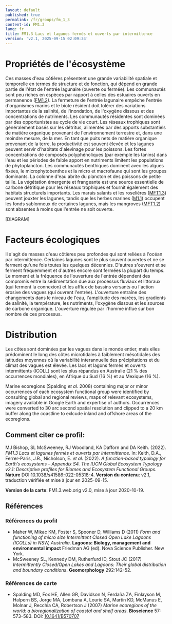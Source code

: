 ```yaml
---
layout: default
published: true
permalink: /fr/groups/fm_1_3
content-id: FM1.3
lang: fr
title: FM1.3 Lacs et lagunes fermés et ouverts par intermittence
version: 'v2.1, 2025-09-15 02:09:34'
---
```




# Propriétés de l'écosystème
 
Ces masses d\'eau côtières présentent une grande variabilité spatiale et
temporelle en termes de structure et de fonction, qui dépend en grande
partie de l\'état de l\'entrée lagunaire (ouverte ou fermée). Les
communautés sont peu riches en espèces par rapport à celles des
estuaires ouverts en permanence ([FM1.2](/explore/groups/FM1.2)). La fermeture de l\'entrée
lagunaire empêche l\'entrée d\'organismes marins et le biote résident
doit tolérer des variations importantes de la salinité, de
l\'inondation, de l\'oxygène dissous et des concentrations de
nutriments. Les communautés résidentes sont dominées par des
opportunistes au cycle de vie court. Les réseaux trophiques sont
généralement basés sur les détritus, alimentés par des apports
substantiels de matière organique provenant de l\'environnement
terrestre et, dans une moindre mesure, de la mer. En tant que puits nets
de matière organique provenant de la terre, la productivité est souvent
élevée et les lagunes peuvent servir d\'habitats d\'alevinage pour les
poissons. Les fortes concentrations de composés polyphénoliques (par
exemple les tanins) dans l\'eau et les périodes de faible apport en
nutriments limitent les populations de phytoplancton. Les communautés
benthiques dominent avec les algues fixées, le microphytobenthos et la
micro et macrofaune qui sont les groupes dominants. La colonne d\'eau
abrite du plancton et des poissons de petite taille. La végétation
émergente et frangeante est une source essentielle de carbone détritique
pour les réseaux trophiques et fournit également des habitats
structurels importants. Les marais salants et les roselières ([MFT1.3](/explore/groups/MFT1.3))
peuvent jouxter les lagunes, tandis que les herbes marines ([M1.1](/explore/groups/M1.1))
occupent les fonds sablonneux de certaines lagunes, mais les mangroves
([MFT1.2](/explore/groups/MFT1.2)) sont absentes à moins que l\'entrée ne soit ouverte.

[DIAGRAM]

# Facteurs écologiques
 
Il s\'agit de masses d\'eau côtières peu profondes qui sont reliées à
l\'océan par intermittence. Certaines lagunes sont le plus souvent
ouvertes et ne se ferment qu\'une fois toutes les quelques décennies.
D\'autres s\'ouvrent et se ferment fréquemment et d\'autres encore sont
fermées la plupart du temps. Le moment et la fréquence de l\'ouverture
de l\'entrée dépendent des compromis entre la sédimentation due aux
processus fluviaux et littoraux (qui ferment la connexion) et les afflux
de bassins versants ou l\'action érosive des vagues (qui ouvrent
l\'entrée). L\'ouverture entraîne des changements dans le niveau de
l\'eau, l\'amplitude des marées, les gradients de salinité, la
température, les nutriments, l\'oxygène dissous et les sources de
carbone organique. L\'ouverture régulée par l\'homme influe sur bon
nombre de ces processus.
 
# Distribution
 
Les côtes sont dominées par les vagues dans le monde entier, mais elles
prédominent le long des côtes microtidales à faiblement mésotidales des
latitudes moyennes où la variabilité interannuelle des précipitations et
du climat des vagues est élevée. Les lacs et lagons fermés et ouverts
intermittents (ICOLL) sont les plus répandus en Australie (21 % des
occurrences mondiales), en Afrique du Sud (16 %) et au Mexique (16 %).

Marine ecoregions (Spalding _et al._ 2008) containing major or minor occurrences of each ecosystem functional group were identified by consulting global and regional reviews, maps of relevant ecosystems, imagery available in Google Earth and expertise of authors. Occurrences were converted to 30 arc second spatial resolution and clipped to a 20 km buffer along the coastline to exlcude inland and offshore areas of the ecoregions.

## Comment citer ce profil:

MJ Bishop, SL McSweeney, RJ Woodland, KA Dafforn and DA Keith. (2022). *FM1.3 Lacs et lagunes fermés et ouverts par intermittence*. In: Keith, D.A., Ferrer-Paris, J.R., Nicholson, E. *et al.* (2022). *A function-based typology for Earth’s ecosystems – Appendix S4. The IUCN Global Ecosystem Typology v2.1: Descriptive profiles for Biomes and Ecosystem Functional Groups*. **Nature** DOI:[10.1038/s41586-022-05318-4](https://doi.org/10.1038/s41586-022-05318-4).
**Version du contenu**: v2.1, traduction vérifiée et mise à jour en 2025-09-15.

**Version de la carte**: FM1.3.web.orig v2.0, mise à jour 2020-10-19.

## Références

### Références du profil

* Maher W, Mikac KM, Foster S, Spooner D, Williams D  (2011) *Form and functioning of micro size Intermittent Closed Open Lake Lagoons (ICOLLs) in NSW, Australia*. **Lagoons: Biology, management and environmental impact** Friedman AG (ed). Nova Science Publisher. New York.
* McSweeney SL, Kennedy DM, Rutherfurd ID, Stout JC  (2017) *Intermittently Closed/Open Lakes and Lagoons: Their global distribution and boundary conditions*. **Geomorphology** 292:142-52.

### Références de carte
* Spalding MD, Fox HE, Allen GR, Davidson N, Ferdaña ZA, Finlayson M, Halpern BS, Jorge MA, Lombana A, Lourie SA, Martin KD, McManus E, Molnar J, Recchia CA, Robertson J  (2007) *Marine ecoregions of the world: a bioregionalization of coastal and shelf areas*. **Bioscience** 57: 573–583. DOI: [10.1641/B570707](http://doi.org/10.1641/B570707)

